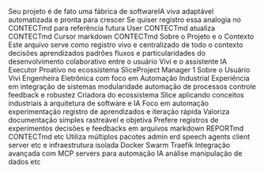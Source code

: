 Seu projeto é de fato uma fábrica de softwareIA viva adaptável automatizada e pronta para crescer
Se quiser registro essa analogia no CONTECTmd para referência futura
User
CONTECTmd atualiza
CONTECTmd
Cursor
markdown
 CONTECTmd
 Sobre o Projeto e o Contexto
Este arquivo serve como registro vivo e centralizado de todo o contexto decisões aprendizados padrões fluxos e particularidades do desenvolvimento colaborativo entre o usuário Vivi e o assistente IA Executor Proativo no ecossistema SliceProject Manager
 1 Sobre o Usuário Vivi
 Engenheira Eletrônica com foco em Automação Industrial
 Experiência em integração de sistemas modularidade automação de processos controle feedback e robustez
 Criadora do ecossistema Slice aplicando conceitos industriais à arquitetura de software e IA
 Foco em automação experimentação registro de aprendizados e iteração rápida
 Valoriza documentação simples rastreável e objetiva
 Prefere registros de experimentos decisões e feedbacks em arquivos markdown REPORTmd CONTECTmd etc
 Utiliza múltiplos pacotes admin erd speech agents client server etc e infraestrutura isolada Docker Swarm Traefik
 Integração avançada com MCP servers para automação IA análise manipulação de dados etc